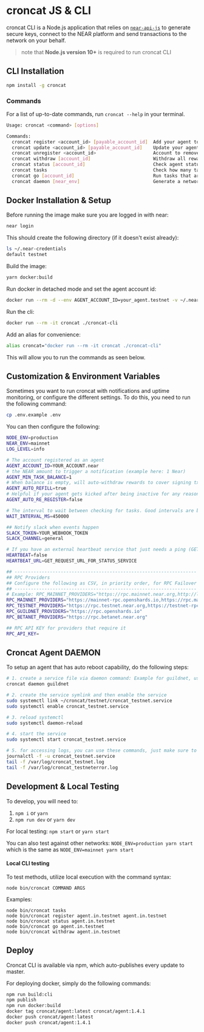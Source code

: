 # croncat JS & CLI

croncat CLI is a Node.js application that relies on [`near-api-js`](https://github.com/near/near-api-js) to generate secure keys, connect to the NEAR platform and send transactions to the network on your behalf.

> note that **Node.js version 10+** is required to run croncat CLI

## CLI Installation

```bash
npm install -g croncat
```

### Commands

For a list of up-to-date commands, run `croncat --help` in your terminal.

```bash
Usage: croncat <command> [options]

Commands:
  croncat register <account_id> [payable_account_id]  Add your agent to cron known agents
  croncat update <account_id> [payable_account_id]    Update your agent to cron known agents
  croncat unregister <account_id>                     Account to remove from list of active agents.
  croncat withdraw [account_id]                       Withdraw all rewards earned for this account
  croncat status [account_id]                         Check agent status and balance for this account
  croncat tasks                                       Check how many tasks are currently available
  croncat go [account_id]                             Run tasks that are available, if agent is registered and has balance
  croncat daemon [near_env]                           Generate a network specific croncat daemon service
```

## Docker Installation & Setup

Before running the image make sure you are logged in with near:

```bash
near login
```

This should create the following directory (if it doesn't exist already):

```bash
ls ~/.near-credentials
default testnet
```

Build the image:
```bash
yarn docker:build
```

Run docker in detached mode and set the agent account id:
```bash
docker run --rm -d --env AGENT_ACCOUNT_ID=your_agent.testnet -v ~/.near-credentials:/root/.near-credentials croncat
```

Run the cli:

```bash
docker run --rm -it croncat ./croncat-cli
```

Add an alias for convenience:
```bash
alias croncat="docker run --rm -it croncat ./croncat-cli"
```
This will allow you to run the commands as seen below.

## Customization & Environment Variables

Sometimes you want to run croncat with notifications and uptime monitoring, or configure the different settings.
To do this, you need to run the following command:

```bash
cp .env.example .env
```

You can then configure the following:

```bash
NODE_ENV=production
NEAR_ENV=mainnet
LOG_LEVEL=info

# The account registered as an agent
AGENT_ACCOUNT_ID=YOUR_ACCOUNT.near
# the NEAR amount to trigger a notification (example here: 1 Near)
AGENT_MIN_TASK_BALANCE=1
# When balance is empty, will auto-withdraw rewards to cover signing txns, withdraws the payout account.
AGENT_AUTO_REFILL=true
# Helpful if your agent gets kicked after being inactive for any reason. Will attempt to re-register and become a pending agent upon next start.
AGENT_AUTO_RE_REGISTER=false

# The interval to wait between checking for tasks. Good intervals are below 60 seconds and above 10 seconds.
WAIT_INTERVAL_MS=450000

## Notify slack when events happen
SLACK_TOKEN=YOUR_WEBHOOK_TOKEN
SLACK_CHANNEL=general

# If you have an external heartbeat service that just needs a ping (GET request)
HEARTBEAT=false
HEARTBEAT_URL=GET_REQUEST_URL_FOR_STATUS_SERVICE

## -------------------------------------------------------------------
## RPC Providers
## Configure the following as CSV, in priority order, for RPC Failover
## -------------------------------------------------------------------
# Example: RPC_MAINNET_PROVIDERS="https://rpc.mainnet.near.org,http://localhost:3030"
RPC_MAINNET_PROVIDERS="https://mainnet-rpc.openshards.io,https://rpc.mainnet.near.org"
RPC_TESTNET_PROVIDERS="https://rpc.testnet.near.org,https://testnet-rpc.openshards.io"
RPC_GUILDNET_PROVIDERS="https://rpc.openshards.io"
RPC_BETANET_PROVIDERS="https://rpc.betanet.near.org"

## RPC API KEY for providers that require it
RPC_API_KEY=
```

## Croncat Agent DAEMON

To setup an agent that has auto reboot capability, do the following steps:

```bash
# 1. create a service file via daemon command: Example for guildnet, use your desired network
croncat daemon guildnet

# 2. create the service symlink and then enable the service
sudo systemctl link ~/croncat/testnet/croncat_testnet.service
sudo systemctl enable croncat_testnet.service

# 3. reload systemctl
sudo systemctl daemon-reload

# 4. start the service
sudo systemctl start croncat_testnet.service

# 5. for accessing logs, you can use these commands, just make sure to use the right network name
journalctl -f -u croncat_testnet.service
tail -f /var/log/croncat_testnet.log
tail -f /var/log/croncat_testneterror.log
```

## Development & Local Testing

To develop, you will need to:

1. `npm i` or `yarn`
2. `npm run dev` or `yarn dev`

For local testing: `npm start` or `yarn start`

You can also test against other networks: `NODE_ENV=production yarn start` which is the same as `NODE_ENV=mainnet yarn start`

#### Local CLI testing

To test methods, utilize local execution with the command syntax:

```
node bin/croncat COMMAND ARGS
```

Examples:

```
node bin/croncat tasks
node bin/croncat register agent.in.testnet agent.in.testnet
node bin/croncat status agent.in.testnet
node bin/croncat go agent.in.testnet
node bin/croncat withdraw agent.in.testnet
```

## Deploy

Croncat CLI is available via npm, which auto-publishes every update to master.

For deploying docker, simply do the following commands:

```bash
npm run build:cli
npm publish
npm run docker:build
docker tag croncat/agent:latest croncat/agent:1.4.1
docker push croncat/agent:latest
docker push croncat/agent:1.4.1
```
